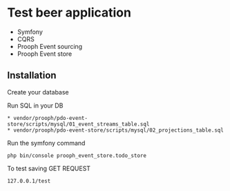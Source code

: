 # Test beer application
* Symfony
* CQRS
* Prooph Event sourcing
* Prooph Event store
    
    
## Installation

Create your database   

Run SQL in your DB
```
* vendor/prooph/pdo-event-store/scripts/mysql/01_event_streams_table.sql
* vendor/prooph/pdo-event-store/scripts/mysql/02_projections_table.sql
```


Run the symfony command
```
php bin/console prooph_event_store.todo_store
```

To test saving GET REQUEST 
```
127.0.0.1/test
```